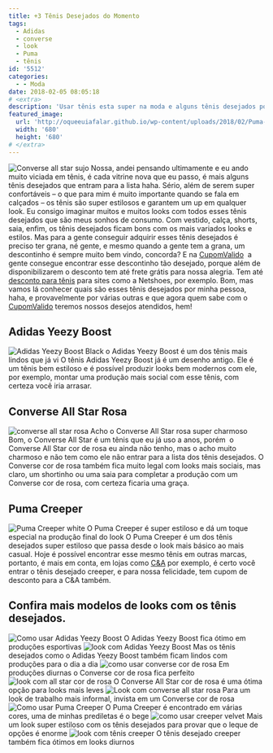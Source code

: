 ```yaml
---
title: +3 Tênis Desejados do Momento
tags:
  - Adidas
  - converse
  - look
  - Puma
  - tênis
id: '5512'
categories:
  - - Moda
date: 2018-02-05 08:05:18
# <extra>
description: 'Usar tênis esta super na moda e alguns tênis desejados podem montar looks incríveis. Confira os tênis desejados do momento.'
featured_image: 
  url: 'http://oqueeuiafalar.github.io/wp-content/uploads/2018/02/Puma-Creeper-white.jpg'
  width: '680'
  height: '680'
# </extra>
---
```


![Converse all star sujo](/wp-content/uploads/2018/02/converse-all-star-sujo.jpg) Nossa, andei pensando ultimamente e eu ando muito viciada em tênis, é cada vitrine nova que eu passo, é mais alguns tênis desejados que entram para a lista haha. Sério, além de serem super confortáveis – o que para mim é muito importante quando se fala em calçados – os tênis são super estilosos e garantem um up em qualquer look. Eu consigo imaginar muitos e muitos looks com todos esses tênis desejados que são meus sonhos de consumo. Com vestido, calça, shorts, saia, enfim, os tênis desejados ficam bons com os mais variados looks e estilos. Mas para a gente conseguir adquirir esses tênis desejados é preciso ter grana, né gente, e mesmo quando a gente tem a grana, um descontinho é sempre muito bem vindo, concorda? E na [CupomValido](https://www.cupomvalido.com.br)  a gente consegue encontrar esse descontinho tão desejado, porque além de disponibilizarem o desconto tem até frete grátis para nossa alegria. Tem até [desconto para tênis](https://www.cupomvalido.com.br/desconto/netshoes/) para sites como a Netshoes, por exemplo. Bom, mas vamos lá conhecer quais são esses tênis desejados por minha pessoa, haha, e provavelmente por várias outras e que agora quem sabe com o [CupomValido](https://www.cupomvalido.com.br) teremos nossos desejos atendidos, hem!

## Adidas Yeezy Boost

![Adidas Yeezy Boost Black](/wp-content/uploads/2018/02/Adidas-Yeezy-Boost.jpg) o Adidas Yeezy Boost é um dos tênis mais lindos que já vi O tênis Adidas Yeezy Boost já é um desenho antigo. Ele é um tênis bem estiloso e é possível produzir looks bem modernos com ele, por exemplo, montar uma produção mais social com esse tênis, com certeza você iria arrasar.

## Converse All Star Rosa

![converse all star rosa](/wp-content/uploads/2018/02/converse-all-star-rosa.jpg) Acho o Converse All Star rosa super charmoso Bom, o Converse All Star é um tênis que eu já uso a anos, porém  o Converse All Star cor de rosa eu ainda não tenho, mas o acho muito charmoso e não tem como ele não entrar para a lista dos tênis desejados. O Converse cor de rosa também fica muito legal com looks mais sociais, mas claro, um shortinho ou uma saia para completar a produção com um Converse cor de rosa, com certeza ficaria uma graça.

## Puma Creeper

![Puma Creeper white](/wp-content/uploads/2018/02/Puma-Creeper-white.jpg) O Puma Creeper é super estiloso e dá um toque especial na produção final do look O Puma Creeper é um dos tênis desejados super estiloso que passa desde o look mais básico ao mais casual. Hoje é possível encontrar esse mesmo tênis em outras marcas, portanto, é mais em conta, em lojas como [C&A](https://www.cupomvalido.com.br/desconto/cea/) por exemplo, é certo você entrar o tênis desejado creeper, e para nossa felicidade, tem cupom de desconto para a C&A também.

## **Confira mais modelos de looks com os tênis desejados.**

![Como usar Adidas Yeezy Boost](/wp-content/uploads/2018/02/como-usar-Adidas-Yeezy-Boost.jpg) O Adidas Yeezy Boost fica ótimo em produções esportivas ![look com Adidas Yeezy Boost](/wp-content/uploads/2018/02/look-com-Adidas-Yeezy-Boost.jpg) Mas os tênis desejados como o Adidas Yeezy Boost também ficam lindos com produções para o dia a dia ![como usar converse cor de rosa](/wp-content/uploads/2018/02/como-usar-converse-cor-de-rosa.jpg) Em produções diurnas o Converse cor de rosa fica perfeito ![look com all star cor de rosa](/wp-content/uploads/2018/02/look-com-all-star-cor-de-rosa.jpg) O Converse All Star cor de rosa é uma ótima opção para looks mais leves ![Look com converse all star rosa](/wp-content/uploads/2018/02/como-usar-all-star-rosa.jpg) Para um look de trabalho mais informal, invista em um Converse cor de rosa ![Como usar Puma Creeper](/wp-content/uploads/2018/02/como-usar-Puma-Creeper-1.jpg) O Puma Creeper é encontrado em várias cores, uma de minhas prediletas é o bege ![como usar creeper velvet](/wp-content/uploads/2018/02/como-usar-creeper-velvet.jpg) Mais um look super estiloso com os tênis desejados para provar que o leque de opções é enorme ![look com tênis creeper](/wp-content/uploads/2018/02/look-com-tênis-creeper.jpg) O tênis desejado creeper também fica ótimos em looks diurnos
